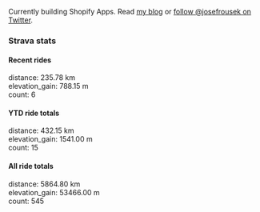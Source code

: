 Currently building Shopify Apps. Read [my blog](https://blog.rousek.name/) or [follow @josefrousek on Twitter](https://twitter.com/josefrousek).

### Strava stats

<!-- strava_stats starts -->
#### Recent rides

distance: 235.78 km  
elevation_gain: 788.15 m  
count: 6


#### YTD ride totals

distance: 432.15 km  
elevation_gain: 1541.00 m  
count: 15


#### All ride totals

distance: 5864.80 km  
elevation_gain: 53466.00 m  
count: 545


<!-- strava_stats ends -->